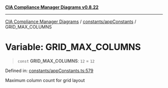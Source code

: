 [**CIA Compliance Manager Diagrams v0.8.22**](../../../README.md)

***

[CIA Compliance Manager Diagrams](../../../modules.md) / [constants/appConstants](../README.md) / GRID\_MAX\_COLUMNS

# Variable: GRID\_MAX\_COLUMNS

> `const` **GRID\_MAX\_COLUMNS**: `12` = `12`

Defined in: [constants/appConstants.ts:579](https://github.com/Hack23/cia-compliance-manager/blob/5eebba14bef5523072dd8c486c1cd0c7c18766fc/src/constants/appConstants.ts#L579)

Maximum column count for grid layout
